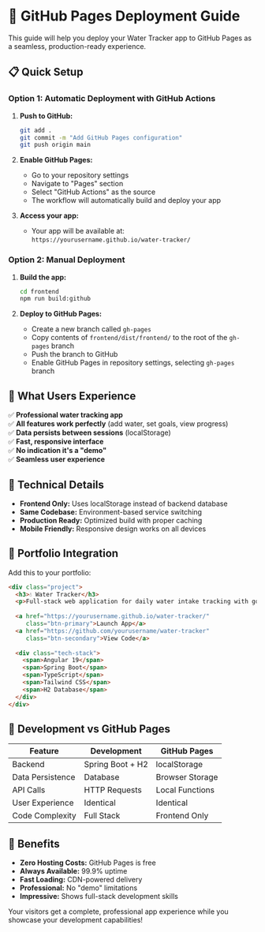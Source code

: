 # 🚀 GitHub Pages Deployment Guide

This guide will help you deploy your Water Tracker app to GitHub Pages as a seamless, production-ready experience.

## 📋 Quick Setup

### Option 1: Automatic Deployment with GitHub Actions

1. **Push to GitHub:**
   ```bash
   git add .
   git commit -m "Add GitHub Pages configuration"
   git push origin main
   ```

2. **Enable GitHub Pages:**
   - Go to your repository settings
   - Navigate to "Pages" section
   - Select "GitHub Actions" as the source
   - The workflow will automatically build and deploy your app

3. **Access your app:**
   - Your app will be available at: `https://yourusername.github.io/water-tracker/`

### Option 2: Manual Deployment

1. **Build the app:**
   ```bash
   cd frontend
   npm run build:github
   ```

2. **Deploy to GitHub Pages:**
   - Create a new branch called `gh-pages`
   - Copy contents of `frontend/dist/frontend/` to the root of the `gh-pages` branch
   - Push the branch to GitHub
   - Enable GitHub Pages in repository settings, selecting `gh-pages` branch

## 🎯 What Users Experience

✅ **Professional water tracking app**  
✅ **All features work perfectly** (add water, set goals, view progress)  
✅ **Data persists between sessions** (localStorage)  
✅ **Fast, responsive interface**  
✅ **No indication it's a "demo"**  
✅ **Seamless user experience**

## 🔧 Technical Details

- **Frontend Only:** Uses localStorage instead of backend database
- **Same Codebase:** Environment-based service switching
- **Production Ready:** Optimized build with proper caching
- **Mobile Friendly:** Responsive design works on all devices

## 📱 Portfolio Integration

Add this to your portfolio:

```html
<div class="project">
  <h3>💧 Water Tracker</h3>
  <p>Full-stack web application for daily water intake tracking with goal management, progress visualization, and historical data.</p>
  
  <a href="https://yourusername.github.io/water-tracker/" 
     class="btn-primary">Launch App</a>
  <a href="https://github.com/yourusername/water-tracker" 
     class="btn-secondary">View Code</a>
     
  <div class="tech-stack">
    <span>Angular 19</span>
    <span>Spring Boot</span>
    <span>TypeScript</span>
    <span>Tailwind CSS</span>
    <span>H2 Database</span>
  </div>
</div>
```

## 🔄 Development vs GitHub Pages

| Feature | Development | GitHub Pages |
|---------|-------------|--------------|
| Backend | Spring Boot + H2 | localStorage |
| Data Persistence | Database | Browser Storage |
| API Calls | HTTP Requests | Local Functions |
| User Experience | Identical | Identical |
| Code Complexity | Full Stack | Frontend Only |

## 🎉 Benefits

- **Zero Hosting Costs:** GitHub Pages is free
- **Always Available:** 99.9% uptime
- **Fast Loading:** CDN-powered delivery
- **Professional:** No "demo" limitations
- **Impressive:** Shows full-stack development skills

Your visitors get a complete, professional app experience while you showcase your development capabilities!
